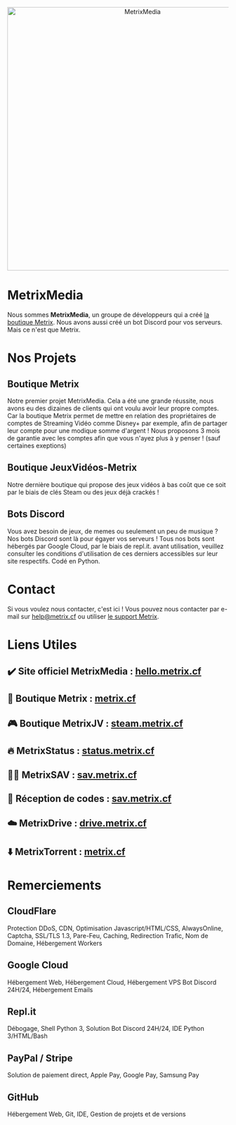 <p align="center">
    <img src="https://i.imgur.com/8DB5Ghz.png" width="600x200" alt="MetrixMedia" />
</p>

# MetrixMedia

Nous sommes <strong>MetrixMedia</strong>, un groupe de développeurs qui a créé <a href="https://metrix.cf">la boutique Metrix</a>. Nous avons aussi créé un bot Discord pour vos serveurs. Mais ce n'est que Metrix.

# Nos Projets

## Boutique Metrix

Notre premier projet MetrixMedia. Cela a été une grande réussite, nous avons eu des dizaines de clients qui ont voulu avoir leur propre comptes. Car la boutique Metrix permet de mettre en relation des propriétaires de comptes de Streaming Vidéo comme Disney+ par exemple, afin de partager leur compte pour une modique somme d'argent ! Nous proposons 3 mois de garantie avec les comptes afin que vous n'ayez plus à y penser ! (sauf certaines exeptions)

## Boutique JeuxVidéos-Metrix

Notre dernière boutique qui propose des jeux vidéos à bas coût que ce soit par le biais de clés Steam ou des jeux déjà crackés !

## Bots Discord

Vous avez besoin de jeux, de memes ou seulement un peu de musique ? Nos bots Discord sont là pour égayer vos serveurs ! Tous nos bots sont hébergés par Google Cloud, par le biais de repl.it. avant utilisation, veuillez consulter les conditions d'utilisation de ces derniers accessibles sur leur site respectifs. Codé en Python.

# Contact 

Si vous voulez nous contacter, c'est ici ! Vous pouvez nous contacter par e-mail sur <a href="mailto://help@metrix.cf">help@metrix.cf</a> ou utiliser <a href="https://www.metrix.cf/support">le support Metrix</a>.

# Liens Utiles

## ✔️ Site officiel MetrixMedia : <a href="https://hello.metrix.cf">hello.metrix.cf</a>
## 🛒 Boutique Metrix : <a href="https://metrix.cf">metrix.cf</a>
## 🎮 Boutique MetrixJV : <a href="https://steam.metrix.cf">steam.metrix.cf</a>
## 🔥 MetrixStatus : <a href="https://status.metrix.cf">status.metrix.cf</a>
## 🧑‍🔧 MetrixSAV : <a href="https://sav.metrix.cf">sav.metrix.cf</a>
## 📩 Réception de codes : <a href="https://sav.metrix.cf">sav.metrix.cf</a>
## ☁️ MetrixDrive : <a href="https://drive.metrix.cf">drive.metrix.cf</a>
## ⬇️ MetrixTorrent : <a href="https://www.metrix.cf/divers/torrentdownloader">metrix.cf</a>

# Remerciements

## CloudFlare

Protection DDoS, CDN, Optimisation Javascript/HTML/CSS, AlwaysOnline, Captcha, SSL/TLS 1.3, Pare-Feu, Caching, Redirection Trafic, Nom de Domaine, Hébergement Workers

## Google Cloud

Hébergement Web, Hébergement Cloud, Hébergement VPS Bot Discord 24H/24, Hébergement Emails

## Repl.it

Débogage, Shell Python 3, Solution Bot Discord 24H/24, IDE Python 3/HTML/Bash

## PayPal / Stripe

Solution de paiement direct, Apple Pay, Google Pay, Samsung Pay

## GitHub

Hébergement Web, Git, IDE, Gestion de projets et de versions
